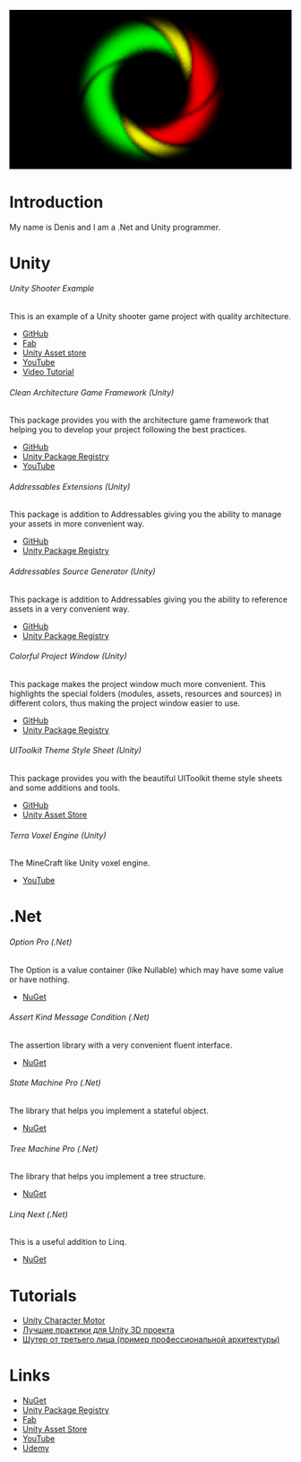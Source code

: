![Logo](Logo.png)

# Introduction
My name is Denis and I am a .Net and Unity programmer.

# Unity
###### Unity Shooter Example
This is an example of a Unity shooter game project with quality architecture.
- [GitHub](https://github.com/Denis535/UnityShooterExample)
- [Fab](https://www.fab.com/portal/listings/aefd1e89-d2f3-4dc2-95fb-5b6d5793e366)
- [Unity Asset store](https://u3d.as/3pWS)
- [YouTube](https://youtu.be/sfkF_tLaoOk)
- [Video Tutorial](https://www.udemy.com/user/denis-84102)

###### Clean Architecture Game Framework (Unity)
This package provides you with the architecture game framework that helping you to develop your project following the best practices.
- [GitHub](https://github.com/Denis535/UnityFramework/)
- [Unity Package Registry](https://openupm.com/packages/com.denis535.clean-architecture-game-framework/)
- [YouTube](https://youtu.be/JQobAqfakJQ)

###### Addressables Extensions (Unity)
This package is addition to Addressables giving you the ability to manage your assets in more convenient way.
- [GitHub](https://github.com/Denis535/UnityFramework/)
- [Unity Package Registry](https://openupm.com/packages/com.denis535.addressables-extensions/)

###### Addressables Source Generator (Unity)
This package is addition to Addressables giving you the ability to reference assets in a very convenient way.
- [GitHub](https://github.com/Denis535/UnityFramework/)
- [Unity Package Registry](https://openupm.com/packages/com.denis535.addressables-source-generator/)

###### Colorful Project Window (Unity)
This package makes the project window much more convenient. This highlights the special folders (modules, assets, resources and sources) in different colors, thus making the project window easier to use.
- [GitHub](https://github.com/Denis535/UnityFramework/)
- [Unity Package Registry](https://openupm.com/packages/com.denis535.colorful-project-window/)

###### UIToolkit Theme Style Sheet (Unity)
This package provides you with the beautiful UIToolkit theme style sheets and some additions and tools.
- [GitHub](https://github.com/Denis535/UIToolkitThemeStyleSheet)
- [Unity Asset Store](https://assetstore.unity.com/packages/tools/gui/uitoolkit-theme-style-sheet-273463)

###### Terra Voxel Engine (Unity)
The MineCraft like Unity voxel engine.
- [YouTube](https://youtube.com/playlist?list=PLCBvBw9keXRP7-GIVQt0qIsFRGGDIwvJV)

# .Net
###### Option Pro (.Net)
The Option is a value container (like Nullable) which may have some value or have nothing.
- [NuGet](https://www.nuget.org/packages/Option.Pro)

###### Assert Kind Message Condition (.Net)
The assertion library with a very convenient fluent interface.
- [NuGet](https://www.nuget.org/packages/Assert.Kind.Message.Condition)

###### State Machine Pro (.Net)
The library that helps you implement a stateful object.
- [NuGet](https://www.nuget.org/packages/StateMachine.Pro)

###### Tree Machine Pro (.Net)
The library that helps you implement a tree structure.
- [NuGet](https://www.nuget.org/packages/TreeMachine.Pro)

###### Linq Next (.Net)
This is a useful addition to Linq.
- [NuGet](https://www.nuget.org/packages/Linq.Next)

# Tutorials
- [Unity Character Motor](https://gamedev.ru/unity/articles/Unity_Character_Motor)
- [Лучшие практики для Unity 3D проекта](https://habr.com/ru/articles/833532/)
- [Шутер от третьего лица (пример профессиональной архитектуры)](https://www.udemy.com/course/szfztcwd)

# Links
- [NuGet](https://www.nuget.org/profiles/Denis535)
- [Unity Package Registry](https://openupm.com/packages/?sort=downloads&q=denis535)
- [Fab](https://www.fab.com/sellers/Denis535)
- [Unity Asset Store](https://assetstore.unity.com/publishers/90787)
- [YouTube](https://www.youtube.com/channel/UCLFdZl0pFkCkHpDWmodBUFg)
- [Udemy](https://www.udemy.com/user/denis-84102)
